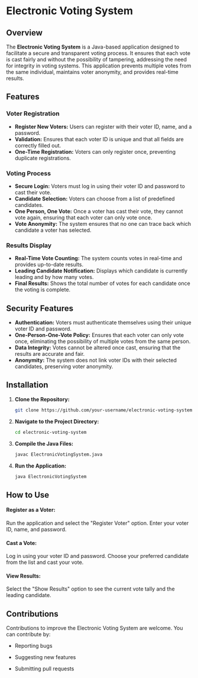 # Electronic Voting System

## Overview

The **Electronic Voting System** is a Java-based application designed to facilitate a secure and transparent voting process. It ensures that each vote is cast fairly and without the possibility of tampering, addressing the need for integrity in voting systems. This application prevents multiple votes from the same individual, maintains voter anonymity, and provides real-time results.

## Features

### Voter Registration

- **Register New Voters:** Users can register with their voter ID, name, and a password.  
- **Validation:** Ensures that each voter ID is unique and that all fields are correctly filled out.  
- **One-Time Registration:** Voters can only register once, preventing duplicate registrations.  

### Voting Process

- **Secure Login:** Voters must log in using their voter ID and password to cast their vote.  
- **Candidate Selection:** Voters can choose from a list of predefined candidates.  
- **One Person, One Vote:** Once a voter has cast their vote, they cannot vote again, ensuring that each voter can only vote once.  
- **Vote Anonymity:** The system ensures that no one can trace back which candidate a voter has selected.  

### Results Display

- **Real-Time Vote Counting:** The system counts votes in real-time and provides up-to-date results.  
- **Leading Candidate Notification:** Displays which candidate is currently leading and by how many votes.  
- **Final Results:** Shows the total number of votes for each candidate once the voting is complete.  

## Security Features

- **Authentication:** Voters must authenticate themselves using their unique voter ID and password.  
- **One-Person-One-Vote Policy:** Ensures that each voter can only vote once, eliminating the possibility of multiple votes from the same person.  
- **Data Integrity:** Votes cannot be altered once cast, ensuring that the results are accurate and fair.  
- **Anonymity:** The system does not link voter IDs with their selected candidates, preserving voter anonymity.  

## Installation

1. **Clone the Repository:**
   ```sh
   git clone https://github.com/your-username/electronic-voting-system.git

2. **Navigate to the Project Directory:**
   ```sh
   cd electronic-voting-system

3. **Compile the Java Files:**
   ```sh
   javac ElectronicVotingSystem.java
   
4. **Run the Application:**
   ```sh
   java ElectronicVotingSystem

## How to Use

#### Register as a Voter:

Run the application and select the "Register Voter" option.
Enter your voter ID, name, and password.

#### Cast a Vote:

Log in using your voter ID and password.
Choose your preferred candidate from the list and cast your vote.

#### View Results:

Select the "Show Results" option to see the current vote tally and the leading candidate.

## Contributions

Contributions to improve the Electronic Voting System are welcome. You can contribute by:

- Reporting bugs

- Suggesting new features

- Submitting pull requests
